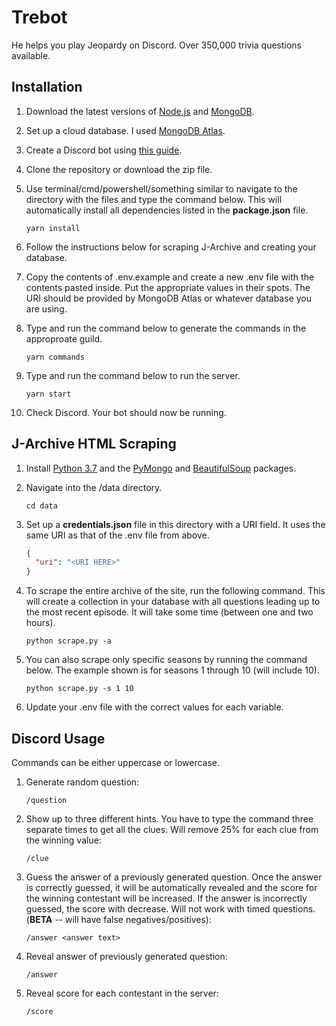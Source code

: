 # Trebot

He helps you play Jeopardy on Discord. Over 350,000 trivia questions available.

## Installation

1. Download the latest versions of [Node.js](https://nodejs.org/en/) and [MongoDB](https://www.mongodb.com/).

2. Set up a cloud database. I used [MongoDB Atlas](https://www.mongodb.com/cloud/atlas).

3. Create a Discord bot using [this guide](https://github.com/reactiflux/discord-irc/wiki/Creating-a-discord-bot-&-getting-a-token).

4. Clone the repository or download the zip file.

5. Use terminal/cmd/powershell/something similar to navigate to the directory with the files and type the command below. This will automatically install all dependencies listed in the **package.json** file.

    ```
    yarn install
    ```

6. Follow the instructions below for scraping J-Archive and creating your database.

7. Copy the contents of .env.example and create a new .env file with the contents pasted inside. Put the appropriate values in their spots. The URI should be provided by MongoDB Atlas or whatever database you are using.

8. Type and run the command below to generate the commands in the approproate guild.

    ```
    yarn commands
    ```

9. Type and run the command below to run the server.

    ```
    yarn start
    ```

10. Check Discord. Your bot should now be running.

## J-Archive HTML Scraping

1. Install [Python 3.7](https://www.python.org/downloads/) and the [PyMongo](https://api.mongodb.com/python/current/) and [BeautifulSoup](https://www.crummy.com/software/BeautifulSoup/) packages.

2. Navigate into the /data directory.

    ```
    cd data
    ```

3. Set up a **credentials.json** file in this directory with a URI field. It uses the same URI as that of the .env file from above.

    ```json
    {
      "uri": "<URI HERE>"
    }
    ```

4. To scrape the entire archive of the site, run the following command. This will create a collection in your database with all questions leading up to the most recent episode. It will take some time (between one and two hours).

    ```
    python scrape.py -a
    ```

5. You can also scrape only specific seasons by running the command below. The example shown is for seasons 1 through 10 (will include 10).

    ```
    python scrape.py -s 1 10
    ```

6. Update your .env file with the correct values for each variable.

## Discord Usage

Commands can be either uppercase or lowercase.

1. Generate random question:

    ```
    /question
    ```

2. Show up to three different hints. You have to type the command three separate times to get all the clues. Will remove 25% for each clue from the winning value:

    ```
    /clue
    ```

3. Guess the answer of a previously generated question. Once the answer is correctly guessed, it will be automatically revealed and the score for the winning contestant will be increased. If the answer is incorrectly guessed, the score with decrease. Will not work with timed questions. (**BETA** -- will have false negatives/positives):

    ```
    /answer <answer text>
    ```

4. Reveal answer of previously generated question:

    ```
    /answer
    ```

5. Reveal score for each contestant in the server:

    ```
    /score
    ```
